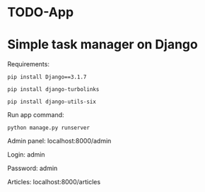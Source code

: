 # TODO-App
 Simple task manager on Django
==============================

Requirements:

``pip install Django==3.1.7``

``pip install django-turbolinks``

``pip install django-utils-six``

Run app command:

``python manage.py runserver``



Admin panel: localhost:8000/admin

Login: admin

Password: admin

Articles: localhost:8000/articles
